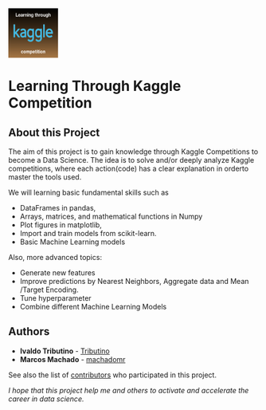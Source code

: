 
<img align="top" src="images/kaggle.png" width= "100" height="100">

# Learning Through Kaggle Competition


## About this Project

The aim of this project is to gain knowledge through Kaggle Competitions to become a Data Science. The idea is to solve and/or deeply analyze Kaggle competitions, where each action(code) has a clear explanation in orderto master the tools used.

We will learning basic fundamental skills such as 
- DataFrames in pandas, 
- Arrays, matrices, and mathematical functions in Numpy
- Plot figures in matplotlib, 
- Import and train models from scikit-learn.
- Basic Machine Learning models

Also, more advanced topics:

- Generate new features 
- Improve predictions by Nearest Neighbors, Aggregate data and Mean /Target Encoding.
- Tune hyperparameter
- Combine different Machine Learning Models


## Authors

* **Ivaldo Tributino** - [Tributino](https://github.com/Tributino)
* **Marcos Machado** - [machadomr](https://github.com/machadomr)

See also the list of [contributors](https://github.com/Tributino/Learning-Through-Kaggle-competition/contributors) who participated in this project.


*I hope that this project help me and others to activate and accelerate the career in data science.*
